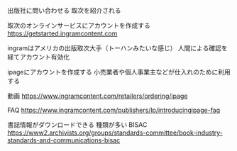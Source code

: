 出版社に問い合わせる
取次を紹介される

取次のオンラインサービスにアカウントを作成する
https://getstarted.ingramcontent.com

ingramはアメリカの出版取次大手（トーハンみたいな感じ）
人間による確認を経てアカウント有効化

ipageにアカウントを作成する
小売業者や個人事業主などが仕入れのために利用する

動画
https://www.ingramcontent.com/retailers/ordering/ipage

FAQ
https://www.ingramcontent.com/publishers/lp/introducingipage-faq

書誌情報がダウンロードできる
種類が多い
BISAC https://www2.archivists.org/groups/standards-committee/book-industry-standards-and-communications-bisac
